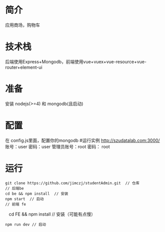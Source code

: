 # 简介
应用商场，购物车
# 技术栈
后端使用Express+Mongodb，前端使用vue+vuex+vue-resource+vue-router+element-ui

# 准备

安装 nodejs(>=4) 和 mongodb(且启动)

# 配置
在 config.js里面，配置你的mongodb 
#运行实例
http://szudatalab.com:3000/
账号：user 密码：user
管理员账号：root 密码： root
# 运行
    
    git clone https://github.com/jimczj/studentAdmin.git  // 仓库
    // 后端be
    cd be && npm install  // 安装
    npm start  // 启动
    // 前端 fe
    
    cd FE && npm install  // 安装（可能有点慢）
    
    npm run dev // 启动 

